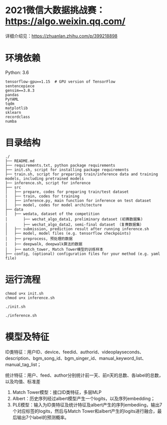# 2021微信大数据挑战赛：https://algo.weixin.qq.com/

详细介绍见：https://zhuanlan.zhihu.com/p/399218898

# 环境依赖

Python: 3.6

```
tensorflow-gpu==1.15  # GPU version of TensorFlow
sentencepiece
gensim==3.8.3
pandas
PyYAML
tqdm
matplotlib
sklearn
recordclass
numba
```

# 目录结构

```
./
├── README.md
├── requirements.txt, python package requirements 
├── init.sh, script for installing package requirements 
├── train.sh, script for preparing train/inference data and training models, including pretrained models 
├── inference.sh, script for inference 
├── src
│   ├── prepare, codes for preparing train/test dataset
|   ├── train, codes for training
|   ├── inference.py, main function for inference on test dataset
│   ├── model, codes for model architecture
├── data
│   ├── wedata, dataset of the competition
│       ├── wechat_algo_data1, preliminary dataset (初赛数据集) 
│       ├── wechat_algo_data2, semi-final dataset （复赛数据集）
│   ├── submission, prediction result after running inference.sh
│   ├── model, model files (e.g. tensorflow checkpoints) 
│   ├── preprocess, 预处理的数据
│   ├── deepwalk, deepwalk算法的数据
│   ├── match_tower, Match Tower模型的训练样本
├── config, (optional) configuration files for your method (e.g. yaml file)
```

# 运行流程

```shell
chmod u+x init.sh
chmod u+x inference.sh

./init.sh

./inference.sh
```

# 模型及特征

ID类特征：用户ID、device、feedid、authorid、videoplayseconds、description、bgm_song_id、bgm_singer_id、manual_keyword_list、manual_tag_list；

统计特征：用户、feed、author分别统计前一天、前n天的总数、各label的总数，以及均值、标准差

1. Match Tower模型：接口ID类特征，多层MLP
2. Albert：历史序列经过albert模型产生一个logits，以及序列embedding；
3. PLE模型：输入为ID类特征及统计特征及albert产生的序列embediing，输出7个对应标签的logits，然后与Match Tower和albert产生的logits进行融合，最后输出7个label的预测概率。


